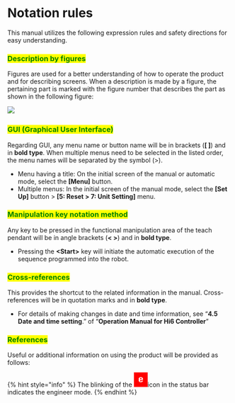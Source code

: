# Notation rules

This manual utilizes the following expression rules and safety directions for easy understanding.

### <mark style="color:green;">Description by figures</mark>

Figures are used for a better understanding of how to operate the product and for describing screens. When a description is made by a figure, the pertaining part is marked with the figure number that describes the part as shown in the following figure:

![](../_assets/image\_explan.png)

### <mark style="color:green;">GUI (Graphical User Interface)</mark>

Regarding GUI, any menu name or button name will be in brackets (**\[ ]**) and in **bold type**. When multiple menus need to be selected in the listed order, the menu names will be separated by the symbol (>).

* Menu having a title: On the initial screen of the manual or automatic mode, select the **\[Menu]** button.
*   Multiple menus: In the initial screen of the manual mode, select the **\[Set Up]** button > **\[5: Reset > 7: Unit Setting]** menu.



### <mark style="color:green;">Manipulation key notation method</mark>

Any key to be pressed in the functional manipulation area of the teach pendant will be in angle brackets (**< >**) and in **bold type**.

* Pressing the **\<Start>** key will initiate the automatic execution of the sequence programmed into the robot.

### <mark style="color:green;">Cross-references</mark>

This provides the shortcut to the related information in the manual. Cross-references will be in quotation marks and in **bold type**.

* For details of making changes in date and time information, see “**4.5 Date and time setting**.” of “**Operation Manual for Hi6 Controller**” &#x20;

### <mark style="color:green;">References</mark>

Useful or additional information on using the product will be provided as follows:

{% hint style="info" %}
The blinking of the ![](../_assets/engineer.png)icon in the status bar indicates the engineer mode.
{% endhint %}

